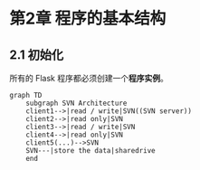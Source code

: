 # 第2章 程序的基本结构

## 2.1 初始化

所有的 Flask 程序都必须创建一个**程序实例**。

```mermaid
graph TD
    subgraph SVN Architecture
    client1-->|read / write|SVN((SVN server))
    client2-->|read only|SVN
    client3-->|read / write|SVN
    client4-->|read only|SVN
    client5(...)-->SVN
    SVN---|store the data|sharedrive
    end
```